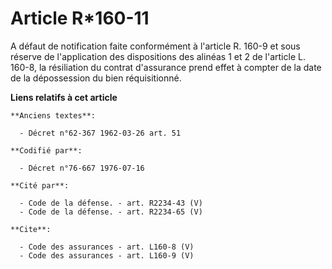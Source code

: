 # Article R*160-11

A défaut de notification faite conformément à l'article R. 160-9 et sous réserve de l'application des dispositions des
alinéas 1 et 2 de l'article L. 160-8, la résiliation du contrat d'assurance prend effet à compter de la date de la
dépossession du bien réquisitionné.

**Liens relatifs à cet article**

	**Anciens textes**:

	  - Décret n°62-367 1962-03-26 art. 51

	**Codifié par**:

	  - Décret n°76-667 1976-07-16

	**Cité par**:

	  - Code de la défense. - art. R2234-43 (V)
	  - Code de la défense. - art. R2234-65 (V)

	**Cite**:

	  - Code des assurances - art. L160-8 (V)
	  - Code des assurances - art. L160-9 (V)
